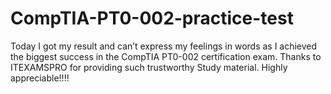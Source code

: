 # CompTIA-PT0-002-practice-test
Today I got my result and can’t express my feelings in words as I achieved the biggest success in the CompTIA PT0-002 certification exam. Thanks to ITEXAMSPRO for providing such trustworthy Study material. Highly appreciable!!!!

